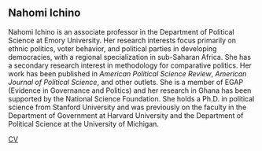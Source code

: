 ##  Nahomi Ichino

Nahomi Ichino is an associate professor in the Department of Political Science at Emory University.  Her research interests focus primarily on ethnic politics, voter behavior, and political parties in developing democracies, with a regional specialization in sub-Saharan Africa.  She has a secondary research interest in methodology for comparative politics.  Her work has been published in _American Political Science Review_, _American Journal of Political Science_, and other outlets.  She is a member of EGAP (Evidence in Governance and Politics) and her research in Ghana has been supported by the National Science Foundation.  She holds a Ph.D. in political science from Stanford University and was previously on the faculty in the Department of Government at Harvard University and the Department of Political Science at the University of Michigan.

[CV](https://www.dropbox.com/s/bklxrraw2fwbo6b/ichino-cv.pdf?dl=0)

